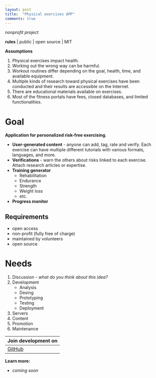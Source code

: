 ```yaml
---
layout: post
title:  "Physical exercises APP"
comments: true
---
```


*nonprofit project*

**rules** | public | open source | MIT

**Assumptions**
1. Physical exercises impact health.
2. Working out the wrong way can be harmful.
3. Workout routines differ depending on the goal, health, time, and available equipment.
4. Multiple kinds of research toward physical exercises have been conducted and their results are accessible on the Internet.
5. There are educational materials available on exercises.
6. Most of the fitness portals have fees, closed databases, and limited functionalities.


# **Goal**
**Application for personalized risk-free exercising**.
* **User-generated content** - anyone can add, tag, rate and verify. Each exercise can have multiple different tutorials with various formats, languages, and more. 
* **Verifications** - warn the others about risks linked to each exercise. Attach research articles or expertise. 
* **Training generator**
    * Rehabilitation
    * Endurance
    * Strength 
    * Weight loss
    * etc. 
* **Progress monitor**

## Requirements
* open access 
* non-profit (fully free of charge)
* maintained by volunteers 
* open source

# Needs
1. Discussion - *what do you think about this idea?*
2. Development
    * Analysis
    * Desing
    * Prototyping
    * Testing
    * Deployment 
3. Servers
4. Content
5. Promotion
6. Maintenance

| **Join development on** | 
|------|
[GitHub]() | [Facebook]() | [Reddit]() | [Discord]()

**Learn more:**
* *coming soon*
